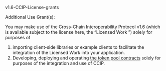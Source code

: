 v1.6-CCIP-License-grants

Additional Use Grant(s):

You may make use of the Cross-Chain Interoperability Protocol v1.6 (which is available subject to the license here, the “Licensed Work ”) solely for purposes of

1. importing client-side libraries or example clients to facilitate the integration of the Licensed Work into your application.
2. Developing, deploying and operating [the token pool contracts](./ccip_token_pools) solely for purposes of the integration and use of CCIP.